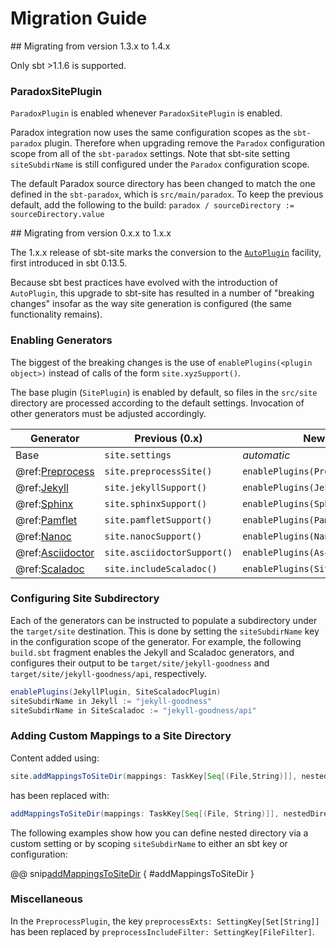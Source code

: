 # Migration Guide

<a id="from-version-1.3.x-to-1.4.x" />
## Migrating from version 1.3.x to 1.4.x

Only sbt >1.1.6 is supported.

### ParadoxSitePlugin

`ParadoxPlugin` is enabled whenever `ParadoxSitePlugin` is enabled.

Paradox integration now uses the same configuration scopes as the `sbt-paradox` plugin.
Therefore when upgrading remove the `Paradox` configuration scope from all of the `sbt-paradox` settings.
Note that sbt-site setting `siteSubdirName` is still configured under the `Paradox` configuration scope.

The default Paradox source directory has been changed to match the one defined in the `sbt-paradox`, which is `src/main/paradox`.
To keep the previous default, add the following to the build: `paradox / sourceDirectory := sourceDirectory.value`

<a id="from-version-0.x.x-to-1.x.x" />
## Migrating from version 0.x.x to 1.x.x

The 1.x.x release of sbt-site marks the conversion to the [`AutoPlugin`](https://www.scala-sbt.org/0.13/docs/Plugins.html) facility, first introduced in sbt 0.13.5.

Because sbt best practices have evolved with the introduction of `AutoPlugin`, this upgrade to sbt-site has resulted in a number of "breaking changes" insofar as the way site generation is configured (the same functionality remains).

### Enabling Generators

The biggest of the breaking changes is the use of `enablePlugins(<plugin object>)` instead of calls of the form `site.xyzSupport()`.

The base plugin (`SitePlugin`) is enabled by default, so files in the `src/site` directory are processed according to the default settings. Invocation of other generators must be adjusted accordingly.

Generator          | Previous (0.x)              | New (1.x)
------------------ | --------------------------- | -----------------------------------
Base               | `site.settings`             | _automatic_
@ref:[Preprocess]  | `site.preprocessSite()`     | `enablePlugins(PreprocessPlugin)`
@ref:[Jekyll]      | `site.jekyllSupport()`      | `enablePlugins(JekyllPlugin)`
@ref:[Sphinx]      | `site.sphinxSupport()`      | `enablePlugins(SphinxPlugin)`
@ref:[Pamflet]     | `site.pamfletSupport()`     | `enablePlugins(PamfletPlugin)`
@ref:[Nanoc]       | `site.nanocSupport()`       | `enablePlugins(NanocPlugin)`
@ref:[Asciidoctor] | `site.asciidoctorSupport()` | `enablePlugins(AsciidoctorPlugin)`
@ref:[Scaladoc]    | `site.includeScaladoc()`    | `enablePlugins(SiteScaladocPlugin)`

### Configuring Site Subdirectory

Each of the generators can be instructed to populate a subdirectory under the `target/site` destination. This is done by setting the `siteSubdirName` key in the configuration scope of the generator. For example, the following `build.sbt` fragment enables the Jekyll and Scaladoc generators, and configures their output to be `target/site/jekyll-goodness` and `target/site/jekyll-goodness/api`, respectively.

```sbt
enablePlugins(JekyllPlugin, SiteScaladocPlugin)
siteSubdirName in Jekyll := "jekyll-goodness"
siteSubdirName in SiteScaladoc := "jekyll-goodness/api"
```

### Adding Custom Mappings to a Site Directory

Content added using:

```scala
site.addMappingsToSiteDir(mappings: TaskKey[Seq[(File,String)]], nestedDirectory: String)
```

has been replaced with:

```scala
addMappingsToSiteDir(mappings: TaskKey[Seq[(File, String)]], nestedDirectory: SettingKey[String])
```

The following examples show how you can define nested directory via a custom setting or by scoping `siteSubdirName` to either an sbt key or configuration:

@@ snip[addMappingsToSiteDir](../../sbt-test/site/can-have-custom-mappings/build.sbt) { #addMappingsToSiteDir }

### Miscellaneous

In the `PreprocessPlugin`, the key `preprocessExts: SettingKey[Set[String]]` has been replaced by `preprocessIncludeFilter: SettingKey[FileFilter]`.

[Preprocess]: preprocess.md#variable-substitution
[Jekyll]: generators/jekyll.md
[Sphinx]: generators/sphinx.md
[Pamflet]: generators/pamflet.md
[Nanoc]: generators/nanoc.md
[Asciidoctor]: generators/asciidoctor.md
[Scaladoc]: api-documentation.md#scaladoc

